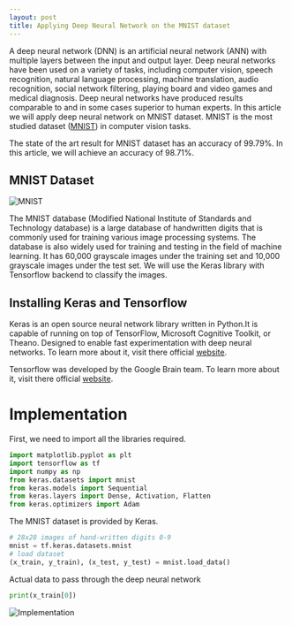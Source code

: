 ```yaml
---
layout: post
title: Applying Deep Neural Network on the MNIST dataset
---
```


A deep neural network (DNN) is an artificial neural network (ANN) with multiple layers between the input and output layer. Deep neural
networks have been used on a variety of tasks, including computer vision, speech recognition, natural language processing, machine 
translation, audio recognition, social network filtering, playing board and video games and medical diagnosis. Deep neural networks 
have produced results comparable to and in some cases superior to human experts. In this article we will apply deep neural network on 
MNIST dataset. MNIST is the most studied dataset (<a href='https://yann.lecun.com/exdb/mnist/' target="_blank">MNIST</a>) in computer 
vision tasks.

The state of the art result for MNIST dataset has an accuracy of 99.79%. In this article, we will achieve an accuracy of 98.71%.

## MNIST Dataset
![MNIST](https://raw.githubusercontent.com/ZainAmin/zainamin.github.io/master/images/mnistimage.png "MNIST")

The MNIST database (Modified National Institute of Standards and Technology database) is a large database of handwritten digits that is commonly used for training various image processing systems. The database is also widely used for training and testing in the field of machine learning. It has 60,000 grayscale images under the training set and 10,000 grayscale images under the test set. We will use the Keras library with Tensorflow backend to classify the images.

## Installing Keras and Tensorflow

Keras is an open source neural network library written in Python.It is capable of running on top of TensorFlow, Microsoft Cognitive Toolkit, or Theano. Designed to enable fast experimentation with deep neural networks. To learn more about it, visit there official <a href="https://www.tensorflow.org/">website</a>.

Tensorflow was developed by the Google Brain team. To learn more about it, visit there official <a href="https://www.tensorflow.org/">website</a>.

# Implementation

First, we need to import all the libraries required.

```python
import matplotlib.pyplot as plt
import tensorflow as tf
import numpy as np
from keras.datasets import mnist
from keras.models import Sequential
from keras.layers import Dense, Activation, Flatten
from keras.optimizers import Adam
```

The MNIST dataset is provided by Keras.

```python
# 28x28 images of hand-written digits 0-9
mnist = tf.keras.datasets.mnist
# load dataset
(x_train, y_train), (x_test, y_test) = mnist.load_data()
```
Actual data to pass through the deep neural network

```python
print(x_train[0])
```
![Implementation](https://raw.githubusercontent.com/ZainAmin/zainamin.github.io/master/images/imagepixeldata.png "Implementation")


